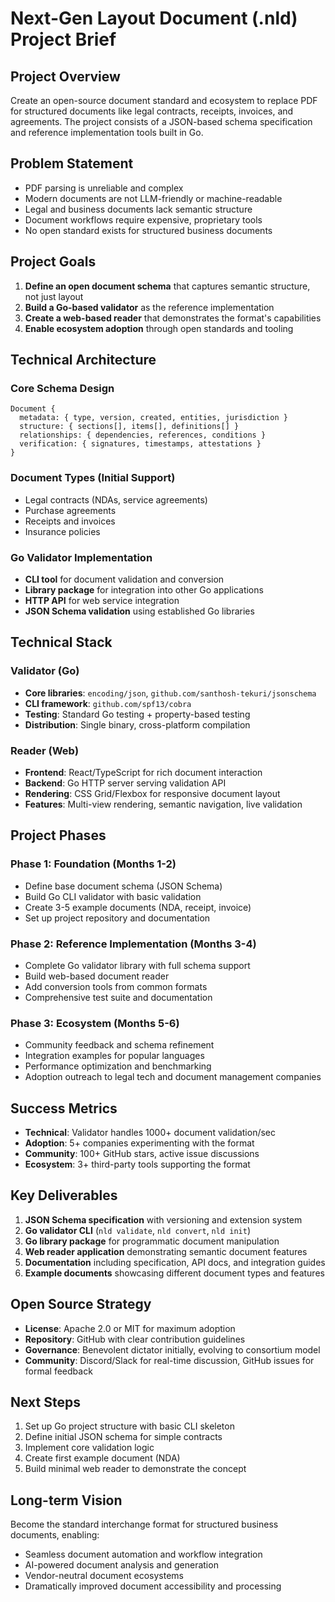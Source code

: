 # Next-Gen Layout Document (.nld) Project Brief

## Project Overview
Create an open-source document standard and ecosystem to replace PDF for structured documents like legal contracts, receipts, invoices, and agreements. The project consists of a JSON-based schema specification and reference implementation tools built in Go.

## Problem Statement
- PDF parsing is unreliable and complex
- Modern documents are not LLM-friendly or machine-readable
- Legal and business documents lack semantic structure
- Document workflows require expensive, proprietary tools
- No open standard exists for structured business documents

## Project Goals
1. **Define an open document schema** that captures semantic structure, not just layout
2. **Build a Go-based validator** as the reference implementation
3. **Create a web-based reader** that demonstrates the format's capabilities
4. **Enable ecosystem adoption** through open standards and tooling

## Technical Architecture

### Core Schema Design
```
Document {
  metadata: { type, version, created, entities, jurisdiction }
  structure: { sections[], items[], definitions[] }
  relationships: { dependencies, references, conditions }
  verification: { signatures, timestamps, attestations }
}
```

### Document Types (Initial Support)
- Legal contracts (NDAs, service agreements)
- Purchase agreements
- Receipts and invoices
- Insurance policies

### Go Validator Implementation
- **CLI tool** for document validation and conversion
- **Library package** for integration into other Go applications
- **HTTP API** for web service integration
- **JSON Schema validation** using established Go libraries

## Technical Stack

### Validator (Go)
- **Core libraries**: `encoding/json`, `github.com/santhosh-tekuri/jsonschema`
- **CLI framework**: `github.com/spf13/cobra`
- **Testing**: Standard Go testing + property-based testing
- **Distribution**: Single binary, cross-platform compilation

### Reader (Web)
- **Frontend**: React/TypeScript for rich document interaction
- **Backend**: Go HTTP server serving validation API
- **Rendering**: CSS Grid/Flexbox for responsive document layout
- **Features**: Multi-view rendering, semantic navigation, live validation

## Project Phases

### Phase 1: Foundation (Months 1-2)
- Define base document schema (JSON Schema)
- Build Go CLI validator with basic validation
- Create 3-5 example documents (NDA, receipt, invoice)
- Set up project repository and documentation

### Phase 2: Reference Implementation (Months 3-4)  
- Complete Go validator library with full schema support
- Build web-based document reader
- Add conversion tools from common formats
- Comprehensive test suite and documentation

### Phase 3: Ecosystem (Months 5-6)
- Community feedback and schema refinement
- Integration examples for popular languages
- Performance optimization and benchmarking
- Adoption outreach to legal tech and document management companies

## Success Metrics
- **Technical**: Validator handles 1000+ document validation/sec
- **Adoption**: 5+ companies experimenting with the format
- **Community**: 100+ GitHub stars, active issue discussions
- **Ecosystem**: 3+ third-party tools supporting the format

## Key Deliverables
1. **JSON Schema specification** with versioning and extension system
2. **Go validator CLI** (`nld validate`, `nld convert`, `nld init`)
3. **Go library package** for programmatic document manipulation
4. **Web reader application** demonstrating semantic document features
5. **Documentation** including specification, API docs, and integration guides
6. **Example documents** showcasing different document types and features

## Open Source Strategy
- **License**: Apache 2.0 or MIT for maximum adoption
- **Repository**: GitHub with clear contribution guidelines
- **Governance**: Benevolent dictator initially, evolving to consortium model
- **Community**: Discord/Slack for real-time discussion, GitHub issues for formal feedback

## Next Steps
1. Set up Go project structure with basic CLI skeleton
2. Define initial JSON schema for simple contracts
3. Implement core validation logic
4. Create first example document (NDA)
5. Build minimal web reader to demonstrate the concept

## Long-term Vision
Become the standard interchange format for structured business documents, enabling:
- Seamless document automation and workflow integration
- AI-powered document analysis and generation
- Vendor-neutral document ecosystems
- Dramatically improved document accessibility and processing